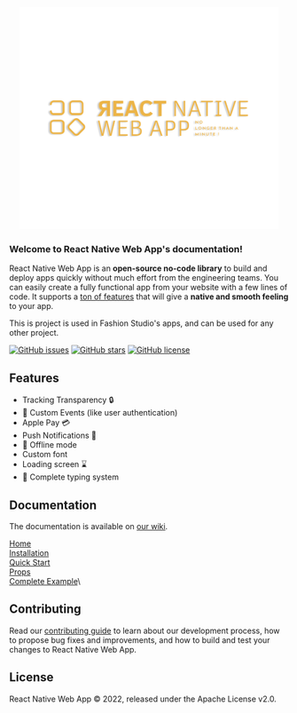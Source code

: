 <p align="center">
  <a href="https://github.com/fashionstudio/react-native-web-app" >
    <img src="https://github.com/fashionstudio/react-native-web-app/blob/master/assets/logo-orange.svg" alt="React Native Web App" height="400"/>
  </a>
</p>

### Welcome to React Native Web App's documentation!

React Native Web App is an **open-source no-code library** to build and deploy apps quickly without much effort from the engineering teams.
You can easily create a fully functional app from your website with a few lines of code. It supports a [ton of features](https://github.com/fashionstudio/react-native-web-app/wiki#features) that will give a **native and smooth feeling** to your app.

This is project is used in Fashion Studio's apps, and can be used for any other project.

[![GitHub issues](https://img.shields.io/github/issues/fashionstudio/react-native-web-app)](https://github.com/fashionstudio/react-native-web-app/issues)
[![GitHub stars](https://img.shields.io/github/stars/fashionstudio/react-native-web-app)](https://github.com/fashionstudio/react-native-web-app/stargazers)
[![GitHub license](https://img.shields.io/github/license/fashionstudio/react-native-web-app)](https://github.com/fashionstudio/react-native-web-app/blob/master/LICENSE)

## Features
- Tracking Transparency 🔒
- 📅 Custom Events (like user authentication)
- Apple Pay 💳
- Push Notifications 🔔
- 📴 Offline mode
- Custom font
- Loading screen ⌛
- 🤗 Complete typing system

## Documentation

The documentation is available on [our wiki](https://github.com/fashionstudio/react-native-web-app/wiki).

[Home](https://github.com/fashionstudio/react-native-web-app/wiki)\
[Installation](https://github.com/fashionstudio/react-native-web-app/wiki/1.-Installation)\
[Quick Start](https://github.com/fashionstudio/react-native-web-app/wiki/2.-Quick-Start)\
[Props](https://github.com/fashionstudio/react-native-web-app/wiki/3.-Props)\
[Complete Example](https://github.com/fashionstudio/react-native-web-app/wiki/4.-Complete-Example)\

## Contributing
Read our [contributing guide](https://github.com/fashionstudio/react-native-web-app/blob/master/CONTRIBUTING.md) to learn about our development process, how to propose bug fixes and improvements, and how to build and test your changes to React Native Web App. <br>


## License
React Native Web App © 2022, released under the Apache License v2.0.

